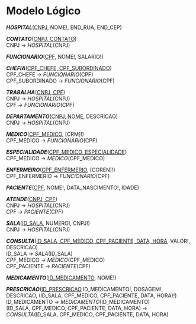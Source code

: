 # Modelo Lógico

**_HOSPITAL_**(<u>CNPJ</u>, NOME!, END_RUA, END_CEP)

**_CONTATO_**(<u>CNPJ, CONTATO</u>)<br>
CNPJ -> _HOSPITAL_(CNPJ)

**_FUNCIONARIO_**(<u>CPF</u>, NOME!, SALARIO!)

**_CHEFIA_**(<u>CPF_CHEFE, CPF_SUBORDINADO</u>)<br>
CPF_CHEFE -> _FUNCIONARIO_(CPF)<br>
CPF_SUBORDINADO -> _FUNCIONARIO_(CPF)

**_TRABALHA_**(<u>CNPJ, CPF</u>)<br>
CNPJ -> _HOSPITAL_(CNPJ)<br>
CPF -> _FUNCIONARIO_(CPF)

**_DEPARTAMENTO_**(<u>CNPJ, NOME</u>, DESCRICAO)<br>
CNPJ -> _HOSPITAL_(CNPJ)<br>

**_MEDICO_**(<u>CPF_MEDICO</u>, [CRM]!)<br>
CPF_MEDICO -> _FUNCIONARIO_(CPF)

**_ESPECIALIDADE_**(<u>CPF_MEDICO, ESPECIALIDADE</u>)<br>
CPF_MEDICO -> _MEDICO_(CPF_MEDICO)

**_ENFERMEIRO_**(<u>CPF_ENFERMERIO</u>, [COREN]!)<br>
CPF_ENFERMERIO -> _FUNCIONARIO_(CPF)

**_PACIENTE_**(<u>CPF</u>, NOME!, DATA_NASCIMENTO!, IDADE)

**_ATENDE_**(<u>CNPJ, CPF</u>)<br>
CNPJ -> _HOSPITAL_(CNPJ)<br>
CPF -> _PACIENTE_(CPF)

**_SALA_**(<u>ID_SALA</u>, NUMERO!, CNPJ!)<br>
CNPJ -> _HOSPITAL_(CNPJ)

**_CONSULTA_**(<u>ID_SALA, CPF_MEDICO, CPF_PACIENTE, DATA, HORA</u>, VALOR!, DESCRICAO)<br>
ID_SALA -> _SALA_(ID_SALA)<br>
CPF_MEDICO -> _MEDICO_(CPF_MEDICO)<br>
CPF_PACIENTE -> _PACIENTE_(CPF)

**_MEDICAMENTO_**(<u>ID_MEDICAMENTO</u>, NOME!)

**_PRESCRICAO_**(<u>ID_PRESCRICAO</u>,ID_MEDICAMENTO!, DOSAGEM!, DESCRICAO, (ID_SALA, CPF_MEDICO, CPF_PACIENTE, DATA, HORA)!)<br>
ID_MEDICAMENTO -> _MEDICAMENTO_(ID_MEDICAMENTO)<br>
(ID_SALA, CPF_MEDICO, CPF_PACIENTE, DATA, HORA) -> _CONSULTA_(ID_SALA, CPF_MEDICO, CPF_PACIENTE, DATA, HORA)
